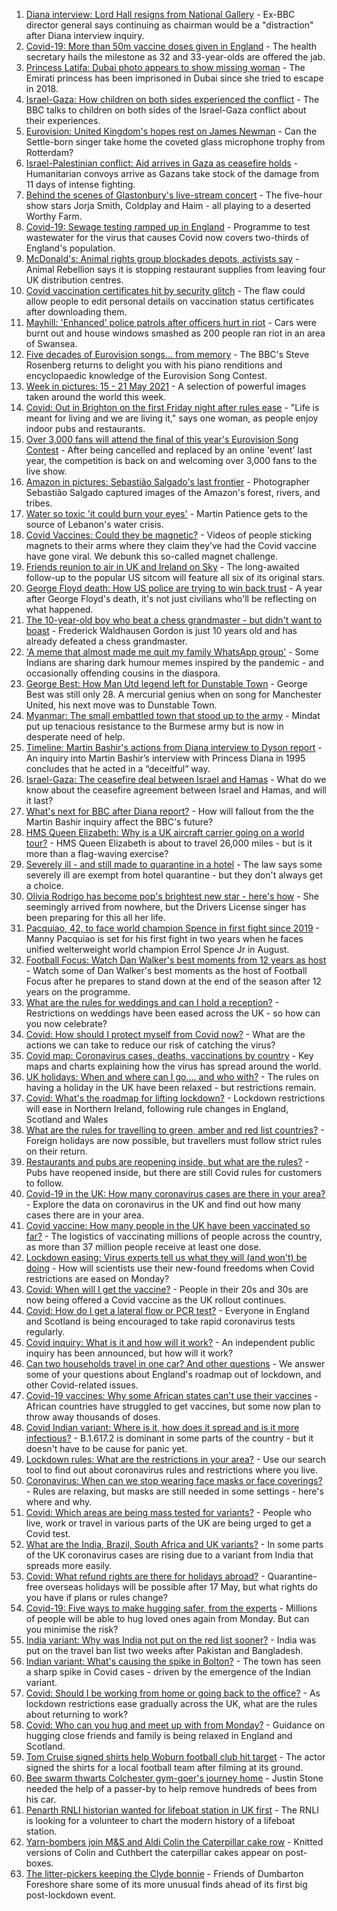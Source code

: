 1. [Diana interview: Lord Hall resigns from National Gallery](https://www.bbc.co.uk/news/uk-57212959) - Ex-BBC director general says continuing as chairman would be a "distraction" after Diana interview inquiry.
2. [Covid-19: More than 50m vaccine doses given in England](https://www.bbc.co.uk/news/uk-57212470) - The health secretary hails the milestone as 32 and 33-year-olds are offered the jab.
3. [Princess Latifa: Dubai photo appears to show missing woman](https://www.bbc.co.uk/news/world-middle-east-57204775) - The Emirati princess has been imprisoned in Dubai since she tried to escape in 2018.
4. [Israel-Gaza: How children on both sides experienced the conflict](https://www.bbc.co.uk/news/world-middle-east-57203350) - The BBC talks to children on both sides of the Israel-Gaza conflict about their experiences.
5. [Eurovision: United Kingdom's hopes rest on James Newman](https://www.bbc.co.uk/news/entertainment-arts-57198762) - Can the Settle-born singer take home the coveted glass microphone trophy from Rotterdam?
6. [Israel-Palestinian conflict: Aid arrives in Gaza as ceasefire holds](https://www.bbc.co.uk/news/world-middle-east-57208911) - Humanitarian convoys arrive as Gazans take stock of the damage from 11 days of intense fighting.
7. [Behind the scenes of Glastonbury's live-stream concert](https://www.bbc.co.uk/news/entertainment-arts-57204585) - The five-hour show stars Jorja Smith, Coldplay and Haim - all playing to a deserted Worthy Farm.
8. [Covid-19: Sewage testing ramped up in England](https://www.bbc.co.uk/news/science-environment-57205126) - Programme to test wastewater for the virus that causes Covid now covers two-thirds of England's population.
9. [McDonald's: Animal rights group blockades depots, activists say](https://www.bbc.co.uk/news/uk-57210428) - Animal Rebellion says it is stopping restaurant supplies from leaving four UK distribution centres.
10. [Covid vaccination certificates hit by security glitch](https://www.bbc.co.uk/news/uk-scotland-57208607) - The flaw could allow people to edit personal details on vaccination status certificates after downloading them.
11. [Mayhill: 'Enhanced' police patrols after officers hurt in riot](https://www.bbc.co.uk/news/uk-wales-57207947) - Cars were burnt out and house windows smashed as 200 people ran riot in an area of Swansea.
12. [Five decades of Eurovision songs... from memory](https://www.bbc.co.uk/news/world-middle-east-57206431) - The BBC's Steve Rosenberg returns to delight you with his piano renditions and encyclopaedic knowledge of the Eurovision Song Contest.
13. [Week in pictures: 15 - 21 May 2021](https://www.bbc.co.uk/news/in-pictures-57173186) - A selection of powerful images taken around the world this week.
14. [Covid: Out in Brighton on the first Friday night after rules ease](https://www.bbc.co.uk/news/business-57209445) - "Life is meant for living and we are living it," says one woman, as people enjoy indoor pubs and restaurants.
15. [Over 3,000 fans will attend the final of this year's Eurovision Song Contest](https://www.bbc.co.uk/news/entertainment-arts-57203121) - After being cancelled and replaced by an online 'event' last year, the competition is back on and welcoming over 3,000 fans to the live show.
16. [Amazon in pictures: Sebastião Salgado's last frontier](https://www.bbc.co.uk/news/in-pictures-57162597) - Photographer Sebastião Salgado captured images of the Amazon's forest, rivers, and tribes.
17. [Water so toxic 'it could burn your eyes'](https://www.bbc.co.uk/news/world-middle-east-57203120) - Martin Patience gets to the source of Lebanon's water crisis.
18. [Covid Vaccines: Could they be magnetic?](https://www.bbc.co.uk/news/57207134) - Videos of people sticking magnets to their arms where they claim they’ve had the Covid vaccine have gone viral. We debunk this so-called magnet challenge.
19. [Friends reunion to air in UK and Ireland on Sky](https://www.bbc.co.uk/news/entertainment-arts-57206349) - The long-awaited follow-up to the popular US sitcom will feature all six of its original stars.
20. [George Floyd death: How US police are trying to win back trust](https://www.bbc.co.uk/news/world-us-canada-57205015) - A year after George Floyd's death, it's not just civilians who'll be reflecting on what happened.
21. [The 10-year-old boy who beat a chess grandmaster - but didn't want to boast](https://www.bbc.co.uk/news/uk-scotland-edinburgh-east-fife-57187522) - Frederick Waldhausen Gordon is just 10 years old and has already defeated a chess grandmaster.
22. ['A meme that almost made me quit my family WhatsApp group'](https://www.bbc.co.uk/news/stories-57165541) - Some Indians are sharing dark humour memes inspired by the pandemic - and occasionally offending cousins in the diaspora.
23. [George Best: How Man Utd legend left for Dunstable Town](https://www.bbc.co.uk/sport/football/57087331) - George Best was still only 28. A mercurial genius when on song for Manchester United, his next move was to Dunstable Town.
24. [Myanmar: The small embattled town that stood up to the army](https://www.bbc.co.uk/news/world-asia-57197081) - Mindat put up tenacious resistance to the Burmese army but is now in desperate need of help.
25. [Timeline: Martin Bashir's actions from Diana interview to Dyson report](https://www.bbc.co.uk/news/explainers-57206500) - An inquiry into Martin Bashir’s interview with Princess Diana in 1995 concludes that he acted in a “deceitful” way.
26. [Israel-Gaza: The ceasefire deal between Israel and Hamas](https://www.bbc.co.uk/news/57200843) - What do we know about the ceasefire agreement between Israel and Hamas, and will it last?
27. [What's next for BBC after Diana report?](https://www.bbc.co.uk/news/uk-57202578) - How will fallout from the the Martin Bashir inquiry affect the BBC's future?
28. [HMS Queen Elizabeth: Why is a UK aircraft carrier going on a world tour?](https://www.bbc.co.uk/news/uk-57195317) - HMS Queen Elizabeth is about to travel 26,000 miles - but is it more than a flag-waving exercise?
29. [Severely ill - and still made to quarantine in a hotel](https://www.bbc.co.uk/news/stories-57162187) - The law says some severely ill are exempt from hotel quarantine - but they don't always get a choice.
30. [Olivia Rodrigo has become pop's brightest new star - here's how](https://www.bbc.co.uk/news/entertainment-arts-57174471) - She seemingly arrived from nowhere, but the Drivers License singer has been preparing for this all her life.
31. [Pacquiao, 42, to face world champion Spence in first fight since 2019](https://www.bbc.co.uk/sport/boxing/57211345) - Manny Pacquiao is set for his first fight in two years when he faces unified welterweight world champion Errol Spence Jr in August.
32. [Football Focus: Watch Dan Walker's best moments from 12 years as host](https://www.bbc.co.uk/sport/av/football/57199507) - Watch some of Dan Walker's best moments as the host of Football Focus after he prepares to stand down at the end of the season after 12 years on the programme.
33. [What are the rules for weddings and can I hold a reception?](https://www.bbc.co.uk/news/explainers-52811509) - Restrictions on weddings have been eased across the UK - so how can you now celebrate?
34. [Covid: How should I protect myself from Covid now?](https://www.bbc.co.uk/news/health-57087517) - What are the actions we can take to reduce our risk of catching the virus?
35. [Covid map: Coronavirus cases, deaths, vaccinations by country](https://www.bbc.co.uk/news/world-51235105) - Key maps and charts explaining how the virus has spread around the world.
36. [UK holidays: When and where can I go.... and who with?](https://www.bbc.co.uk/news/explainers-52646738) - The rules on having a holiday in the UK have been relaxed - but restrictions remain.
37. [Covid: What's the roadmap for lifting lockdown?](https://www.bbc.co.uk/news/explainers-52530518) - Lockdown restrictions will ease in Northern Ireland, following rule changes in England, Scotland and Wales
38. [What are the rules for travelling to green, amber and red list countries?](https://www.bbc.co.uk/news/explainers-52544307) - Foreign holidays are now possible, but travellers must follow strict rules on their return.
39. [Restaurants and pubs are reopening inside, but what are the rules?](https://www.bbc.co.uk/news/business-52977388) - Pubs have reopened inside, but there are still Covid rules for customers to follow.
40. [Covid-19 in the UK: How many coronavirus cases are there in your area?](https://www.bbc.co.uk/news/uk-51768274) - Explore the data on coronavirus in the UK and find out how many cases there are in your area.
41. [Covid vaccine: How many people in the UK have been vaccinated so far?](https://www.bbc.co.uk/news/health-55274833) - The logistics of vaccinating millions of people across the country, as more than 37 million people receive at least one dose.
42. [Lockdown easing: Virus experts tell us what they will (and won't) be doing](https://www.bbc.co.uk/news/uk-57069293) - How will scientists use their new-found freedoms when Covid restrictions are eased on Monday?
43. [Covid: When will I get the vaccine?](https://www.bbc.co.uk/news/health-55045639) - People in their 20s and 30s are now being offered a Covid vaccine as the UK rollout continues.
44. [Covid: How do I get a lateral flow or PCR test?](https://www.bbc.co.uk/news/health-51943612) - Everyone in England and Scotland is being encouraged to take rapid coronavirus tests regularly.
45. [Covid inquiry: What is it and how will it work?](https://www.bbc.co.uk/news/explainers-57085964) - An independent public inquiry has been announced, but how will it work?
46. [Can two households travel in one car? And other questions](https://www.bbc.co.uk/news/world-asia-china-51176409) - We answer some of your questions about England's roadmap out of lockdown, and other Covid-related issues.
47. [Covid-19 vaccines: Why some African states can't use their vaccines](https://www.bbc.co.uk/news/56940657) - African countries have struggled to get vaccines, but some now plan to throw away thousands of doses.
48. [Covid Indian variant: Where is it, how does it spread and is it more infectious?](https://www.bbc.co.uk/news/health-57157496) - B.1.617.2 is dominant in some parts of the country - but it doesn't have to be cause for panic yet.
49. [Lockdown rules: What are the restrictions in your area?](https://www.bbc.co.uk/news/uk-54373904) - Use our search tool to find out about coronavirus rules and restrictions where you live.
50. [Coronavirus: When can we stop wearing face masks or face coverings?](https://www.bbc.co.uk/news/health-51205344) - Rules are relaxing, but masks are still needed in some settings - here's where and why.
51. [Covid: Which areas are being mass tested for variants?](https://www.bbc.co.uk/news/explainers-54872039) - People who live, work or travel in various parts of the UK are being urged to get a Covid test.
52. [What are the India, Brazil, South Africa and UK variants?](https://www.bbc.co.uk/news/health-55659820) - In some parts of the UK coronavirus cases are rising due to a variant from India that spreads more easily.
53. [Covid: What refund rights are there for holidays abroad?](https://www.bbc.co.uk/news/business-51615412) - Quarantine-free overseas holidays will be possible after 17 May, but what rights do you have if plans or rules change?
54. [Covid-19: Five ways to make hugging safer, from the experts](https://www.bbc.co.uk/news/uk-57083571) - Millions of people will be able to hug loved ones again from Monday. But can you minimise the risk?
55. [India variant: Why was India not put on the red list sooner?](https://www.bbc.co.uk/news/56801288) - India was put on the travel ban list two weeks after Pakistan and Bangladesh.
56. [Indian variant: What's causing the spike in Bolton?](https://www.bbc.co.uk/news/health-57094274) - The town has seen a sharp spike in Covid cases - driven by the emergence of the Indian variant.
57. [Covid: Should I be working from home or going back to the office?](https://www.bbc.co.uk/news/business-52567567) - As lockdown restrictions ease gradually across the UK, what are the rules about returning to work?
58. [Covid: Who can you hug and meet up with from Monday?](https://www.bbc.co.uk/news/uk-51506729) - Guidance on hugging close friends and family is being relaxed in England and Scotland.
59. [Tom Cruise signed shirts help Woburn football club hit target](https://www.bbc.co.uk/news/uk-england-beds-bucks-herts-57178686) - The actor signed the shirts for a local football team after filming at its ground.
60. [Bee swarm thwarts Colchester gym-goer's journey home](https://www.bbc.co.uk/news/uk-england-essex-57148609) - Justin Stone needed the help of a passer-by to help remove hundreds of bees from his car.
61. [Penarth RNLI historian wanted for lifeboat station in UK first](https://www.bbc.co.uk/news/uk-wales-57058715) - The RNLI is looking for a volunteer to chart the modern history of a lifeboat station.
62. [Yarn-bombers join M&S and Aldi Colin the Caterpillar cake row](https://www.bbc.co.uk/news/uk-england-essex-57142230) - Knitted versions of Colin and Cuthbert the caterpillar cakes appear on post-boxes.
63. [The litter-pickers keeping the Clyde bonnie](https://www.bbc.co.uk/news/uk-scotland-glasgow-west-57170600) - Friends of Dumbarton Foreshore share some of its more unusual finds ahead of its first big post-lockdown event.
